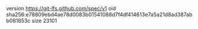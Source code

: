 version https://git-lfs.github.com/spec/v1
oid sha256:e78809ebd4ae78d0083b01541088d7f4df414613e7a5a21d8ad387abb081853c
size 23101
